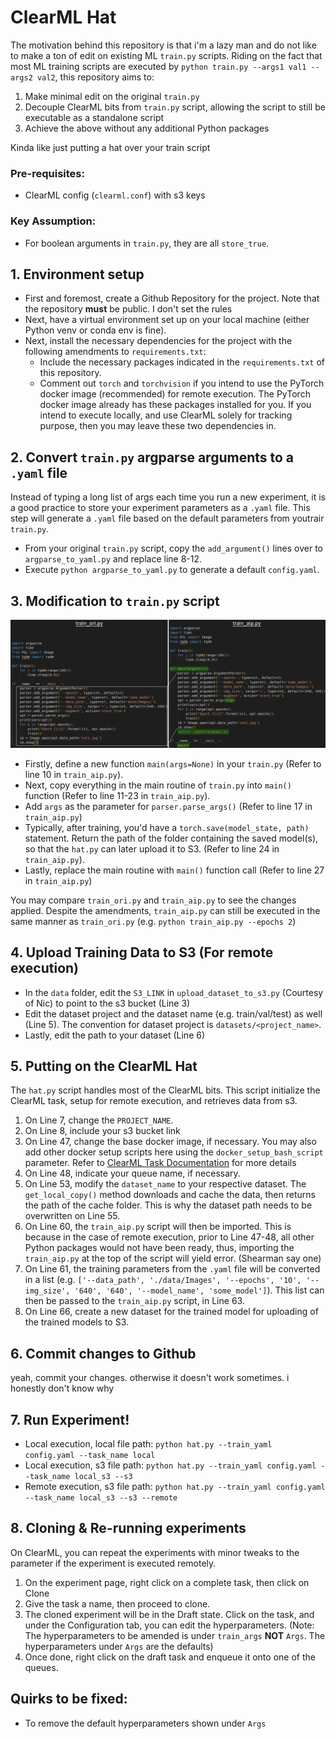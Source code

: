 # ClearML Hat

The motivation behind this repository is that i'm a lazy man and do not like to make a ton of edit on existing ML `train.py` scripts. Riding on the fact that most ML training scripts are executed by `python train.py --args1 val1 --args2 val2`, this repository aims to:
1) Make minimal edit on the original `train.py`
2) Decouple ClearML bits from `train.py` script, allowing the script to still be executable as a standalone script
3) Achieve the above without any additional Python packages

Kinda like just putting a hat over your train script

### Pre-requisites: 
* ClearML config (`clearml.conf`) with s3 keys

### Key Assumption:
* For boolean arguments in `train.py`, they are all `store_true`.

## 1. Environment setup
* First and foremost, create a Github Repository for the project.  Note that the repository **must** be public. I don't set the rules
* Next, have a virtual environment set up on your local machine (either Python venv or conda env is fine).
* Next, install the necessary dependencies for the project with the following amendments to `requirements.txt`:
    * Include the necessary packages indicated in the `requirements.txt` of this repository. 
    * Comment out `torch` and `torchvision` if you intend to use the PyTorch docker image (recommended) for remote execution. The PyTorch docker image already has these packages installed for you. If you intend to execute locally, and use ClearML solely for tracking purpose, then you may leave these two dependencies in.

## 2. Convert `train.py` argparse arguments to a `.yaml` file
Instead of typing a long list of args each time you run a new experiment, it is a good practice to store your experiment parameters as a `.yaml` file. This step will generate a `.yaml` file based on the default parameters from youtrair `train.py`.  
* From your original `train.py` script, copy the `add_argument()` lines over to `argparse_to_yaml.py` and replace line 8-12. 
* Execute `python argparse_to_yaml.py` to generate a default `config.yaml`. 

## 3. Modification to `train.py` script
![Modify Train Script](/readme_img/train_aip_ori_compare.png "Modification")
* Firstly, define a new function `main(args=None)` in your `train.py` (Refer to line 10 in `train_aip.py`).
* Next, copy everything in the main routine of `train.py` into `main()` function (Refer to line 11-23 in `train_aip.py`).
* Add `args` as the parameter for `parser.parse_args()` (Refer to line 17 in `train_aip.py`)
* Typically, after training, you'd have a `torch.save(model_state, path)` statement. Return the path of the folder containing the saved model(s), so that the `hat.py` can later upload it to S3. (Refer to line 24 in `train_aip.py`).
* Lastly, replace the main routine with `main()` function call (Refer to line 27 in `train_aip.py`)

You may compare `train_ori.py` and `train_aip.py` to see the changes applied. Despite the amendments, `train_aip.py` can still be executed in the same manner as `train_ori.py` (e.g. `python train_aip.py --epochs 2`)

## 4. Upload Training Data to S3 (For remote execution)
* In the `data` folder, edit the `S3_LINK` in `upload_dataset_to_s3.py` (Courtesy of Nic) to point to the s3 bucket (Line 3)
* Edit the dataset project and the dataset name (e.g. train/val/test) as well (Line 5). The convention for dataset project is `datasets/<project_name>`.
* Lastly, edit the path to your dataset (Line 6)

## 5. Putting on the ClearML Hat
The `hat.py` script handles most of the ClearML bits. This script initialize the ClearML task, setup for remote execution, and retrieves data from s3. 
1. On Line 7, change the `PROJECT_NAME`. 
2. On Line 8, include your s3 bucket link
3. On Line 47, change the base docker image, if necessary. You may also add other docker setup scripts here using the `docker_setup_bash_script` parameter. Refer to [ClearML Task Documentation](https://clear.ml/docs/latest/docs/references/sdk/task/#set_base_docker) for more details 
4. On Line 48, indicate your queue name, if necessary. 
5. On Line 53, modify the `dataset_name` to your respective dataset. The `get_local_copy()` method downloads and cache the data, then returns the path of the cache folder. This is why the dataset path needs to be overwritten on Line 55. 
6. On Line 60, the `train_aip.py` script will then be imported. This is because in the case of remote execution, prior to Line 47-48, all other Python packages would not have been ready, thus, importing the `train_aip.py` at the top of the script will yield error. (Shearman say one) 
7. On Line 61, the training parameters from the `.yaml` file will be converted in a list (e.g. `['--data_path', './data/Images', '--epochs', '10', '--img_size', '640', '640', '--model_name', 'some_model']`). This list can then be passed to the `train_aip.py` script, in Line 63. 
8. On Line 66, create a new dataset for the trained model for uploading of the trained models to S3. 

## 6. Commit changes to Github
yeah, commit your changes. otherwise it doesn't work sometimes. i honestly don't know why

## 7. Run Experiment!
* Local execution, local file path: `python hat.py --train_yaml config.yaml --task_name local`
* Local execution, s3 file path: `python hat.py --train_yaml config.yaml --task_name local_s3 --s3`
* Remote execution, s3 file path: `python hat.py --train_yaml config.yaml --task_name local_s3 --s3 --remote`

## 8. Cloning & Re-running experiments
On ClearML, you can repeat the experiments with minor tweaks to the parameter if the experiment is executed remotely. 
1) On the experiment page, right click on a complete task, then click on Clone
2) Give the task a name, then proceed to clone. 
3) The cloned experiment will be in the Draft state. Click on the task, and under the Configuration tab, you can edit the hyperparameters. (Note: The hyperparameters to be amended is under `train_args` **NOT** `Args`. The hyperparameters under `Args` are the defaults)
4) Once done, right click on the draft task and enqueue it onto one of the queues.


## Quirks to be fixed:
* To remove the default hyperparameters shown under `Args`